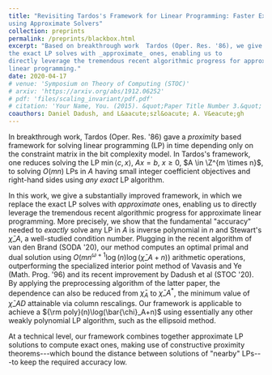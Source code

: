 ```yaml
---
title: "Revisiting Tardos's Framework for Linear Programming: Faster Exact Solutions
using Approximate Solvers"
collection: preprints 
permalink: /preprints/blackbox.html
excerpt: "Based on breakthrough work  Tardos (Oper. Res. '86), we give a substantially improved framework, in which we replace
the exact LP solves with _approximate_ ones, enabling us to
directly leverage the tremendous recent algorithmic progress for approximate
linear programming."
date: 2020-04-17
# venue: 'Symposium on Theory of Computing (STOC)'
# arxiv: 'https://arxiv.org/abs/1912.06252'
# pdf: 'files/scaling_invariant/pdf.pdf'
# citation: 'Your Name, You. (2015). &quot;Paper Title Number 3.&quot; <i>Journal 1</i>. 1(3).'
coauthors: Daniel Dadush, and L&aacute;szl&oacute; A. V&eacute;gh 
---
```

In breakthrough work, Tardos (Oper. Res. '86) gave a *proximity* based
framework for solving linear programming (LP) in time depending only on
the constraint matrix in the bit complexity model. In Tardos's
framework, one reduces solving the LP $\min \langle c, x \rangle$, $Ax=b$,
$x \geq 0$, $A \in \Z^{m \times n}$, to solving $O(mn)$ LPs in $A$
having small integer coefficient objectives and right-hand sides using
*any exact* LP algorithm.

In this work, we give a substantially improved framework, in which we
replace the exact LP solves with *approximate* ones, enabling us to
directly leverage the tremendous recent algorithmic progress for
approximate linear programming. More precisely, we show that the
fundamental "accuracy" needed to *exactly* solve any LP in $A$ is
inverse polynomial in $n$ and Stewart's $\bar{\chi}\_A$, a well-studied
condition number. Plugging in the recent algorithm of van den Brand
(SODA '20), our method computes an optimal primal and dual solution
using ${O}(m n^{\omega+1} \log
(n)\log(\bar{\chi}\_A+n))$ arithmetic operations, outperforming the
specialized interior point method of Vavasis and Ye (Math. Prog. '96)
and its recent improvement by Dadush et al (STOC '20). By applying the
preprocessing algorithm of the latter paper, the dependence can also be
reduced from $\bar\chi_A$ to $\bar{\chi}\_A^*$, the minimum value of
$\bar\chi\_{AD}$ attainable via column rescalings. Our framework is
applicable to achieve a ${\rm poly}(n)\log(\bar{\chi}_A+n)$ using
essentially any other weakly polynomial LP algorithm, such as the
ellipsoid method.

At a technical level, our framework combines together approximate LP
solutions to compute exact ones, making use of constructive proximity
theorems---which bound the distance between solutions of "nearby"
LPs---to keep the required accuracy low.
